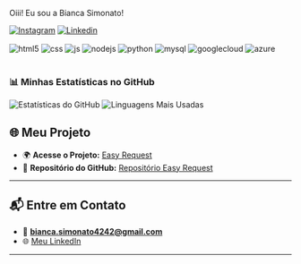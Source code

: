 Oiii! Eu sou a Bianca Simonato!


[![Instagram](https://img.shields.io/badge/Instagram-E4405F?style=for-the-badge&logo=instagram&logoColor=white)](https://www.instagram.com/bsimonato_/)
[![Linkedin](https://img.shields.io/badge/LinkedIn-0077B5?style=for-the-badge&logo=linkedin&logoColor=white)](https://www.linkedin.com/in/bianca-simonato)



<div style="display: inline_block">
  <img align="center" alt="html5" src="https://img.shields.io/badge/HTML5-E34F26?style=for-the-badge&logo=html5&logoColor=white" />
  <img align="center" alt="css" src="https://img.shields.io/badge/CSS3-1572B6?style=for-the-badge&logo=css3&logoColor=white" />
  <img align="center" alt="js" src="https://img.shields.io/badge/JavaScript-F7DF1E?style=for-the-badge&logo=javascript&logoColor=black" />
  <img align="center" alt="nodejs" src="https://img.shields.io/badge/Node.js-43853D?style=for-the-badge&logo=node.js&logoColor=white" />
  <img align="center" alt="python" src="https://img.shields.io/badge/Python-14354C?style=for-the-badge&logo=python&logoColor=white" />
  <img align="center" alt="mysql" src="https://img.shields.io/badge/MySQL-00000F?style=for-the-badge&logo=mysql&logoColor=white" />
  <img align="center" alt="googlecloud" src="https://img.shields.io/badge/Google_Cloud-4285F4?style=for-the-badge&logo=google-cloud&logoColor=white"/>
  <img align="center" alt="azure" src="https://img.shields.io/badge/Microsoft_Azure-0089D6?style=for-the-badge&logo=microsoft-azure&logoColor=white"/>
  
</div><br/>

### 📊 Minhas Estatísticas no GitHub

![Estatísticas do GitHub](https://github-readme-stats.vercel.app/api?username=BiancaSimonato4242&show_icons=true&theme=radical) ![Linguagens Mais Usadas](https://github-readme-stats.vercel.app/api/top-langs/?username=BiancaSimonato4242&layout=compact&theme=radical)

## 🌐 Meu Projeto  

- 🌍 **Acesse o Projeto:** [Easy Request](https://easyrequest.azurewebsites.net)  
- 📂 **Repositório do GitHub:** [Repositório Easy Request](https://github.com/anafranciscatto/EASY-REQUEST)  

---

## 📬 Entre em Contato  
- 📧 **bianca.simonato4242@gmail.com**  
- 🌐 [Meu LinkedIn](https://www.linkedin.com/in/seu-perfil](https://www.linkedin.com/in/gabriel-chagas-fernandes-de-moraes-926018339))  

---  
